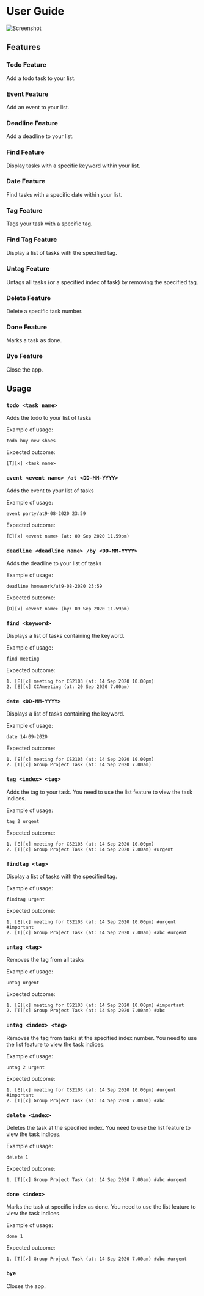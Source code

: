 # User Guide

![Screenshot](Ui.gif)

## Features 

### Todo Feature
Add a todo task to your list.

### Event Feature
Add an event to your list.

### Deadline Feature
Add a deadline to your list.

### Find Feature
Display tasks with a specific keyword within your list.

### Date Feature
Find tasks with a specific date within your list.

### Tag Feature
Tags your task with a specific tag.

### Find Tag Feature
Display a list of tasks with the specified tag.

### Untag Feature
Untags all tasks (or a specified index of task) by removing the specified tag.

### Delete Feature
Delete a specific task number.

### Done Feature
Marks a task as done.

### Bye Feature
Close the app.

## Usage

### `todo <task name>`

Adds the todo to your list of tasks

Example of usage: 

`todo buy new shoes`

Expected outcome:

`[T][x] <task name>`

### `event <event name> /at <DD-MM-YYYY>`

Adds the event to your list of tasks

Example of usage: 

`event party/at9-08-2020 23:59`

Expected outcome:

`[E][x] <event name> (at: 09 Sep 2020 11.59pm)`

### `deadline <deadline name> /by <DD-MM-YYYY>` 

Adds the deadline to your list of tasks

Example of usage: 

`deadline homework/at9-08-2020 23:59`

Expected outcome:

`[D][x] <event name> (by: 09 Sep 2020 11.59pm)`

### `find <keyword>` 

Displays a list of tasks containing the keyword.

Example of usage: 

`find meeting`

Expected outcome:

```
1. [E][x] meeting for CS2103 (at: 14 Sep 2020 10.00pm)
2. [E][x] CCAmeeting (at: 20 Sep 2020 7.00am)
```

### `date <DD-MM-YYYY>` 

Displays a list of tasks containing the keyword.

Example of usage: 

`date 14-09-2020`

Expected outcome:

```
1. [E][x] meeting for CS2103 (at: 14 Sep 2020 10.00pm)
2. [T][x] Group Project Task (at: 14 Sep 2020 7.00am)
```

### `tag <index> <tag>` 

Adds the tag to your task. You need to use the list feature to view the task indices.

Example of usage: 

`tag 2 urgent`

Expected outcome:

```
1. [E][x] meeting for CS2103 (at: 14 Sep 2020 10.00pm)
2. [T][x] Group Project Task (at: 14 Sep 2020 7.00am) #urgent
```

### `findtag <tag>` 

Display a list of tasks with the specified tag.

Example of usage: 

`findtag urgent`

Expected outcome:

```
1. [E][x] meeting for CS2103 (at: 14 Sep 2020 10.00pm) #urgent #important
2. [T][x] Group Project Task (at: 14 Sep 2020 7.00am) #abc #urgent
```

### `untag <tag>` 

Removes the tag from all tasks

Example of usage: 

`untag urgent`

Expected outcome:

```
1. [E][x] meeting for CS2103 (at: 14 Sep 2020 10.00pm) #important
2. [T][x] Group Project Task (at: 14 Sep 2020 7.00am) #abc
```

### `untag <index> <tag>` 

Removes the tag from tasks at the specified index number. You need to use the list feature to view the task indices. 

Example of usage: 

`untag 2 urgent`

Expected outcome:

```
1. [E][x] meeting for CS2103 (at: 14 Sep 2020 10.00pm) #urgent #important
2. [T][x] Group Project Task (at: 14 Sep 2020 7.00am) #abc
```

### `delete <index>` 

Deletes the task at the specified index. You need to use the list feature to view the task indices.

Example of usage: 

`delete 1`

Expected outcome:

`1. [T][x] Group Project Task (at: 14 Sep 2020 7.00am) #abc #urgent`

### `done <index>` 

Marks the task at specific index as done. You need to use the list feature to view the task indices.

Example of usage: 

`done 1`

Expected outcome:

`1. [T][✔] Group Project Task (at: 14 Sep 2020 7.00am) #abc #urgent`

### `bye`

Closes the app.
